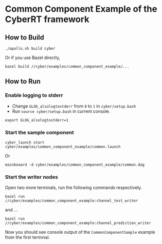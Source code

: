 # Common Component Example of the CyberRT framework


## How to Build

```
./apollo.sh build cyber
```

Or if you use Bazel directly,

```
bazel build //cyber/examples/common_component_example/...
```

## How to Run

### Enable logging to stderr

- Change `GLOG_alsologtostderr` from `0` to `1` in `cyber/setup.bash`
- Run `source cyber/setup.bash` in current console.

```
export GLOG_alsologtostderr=1
```

### Start the sample component

```
cyber_launch start cyber/examples/common_component_example/common.launch
```

Or

```
mainbooard -d cyber/examples/common_component_example/common.dag
```

### Start the writer nodes

Open two more terminals, run the following commands respectively.

```
bazel run  //cyber/examples/common_component_example:channel_test_writer
```

and ...

```
bazel run //cyber/examples/common_component_example:channel_prediction_writer
```

Now you should see console output of the `CommonComponentSample` example from the first terminal.


